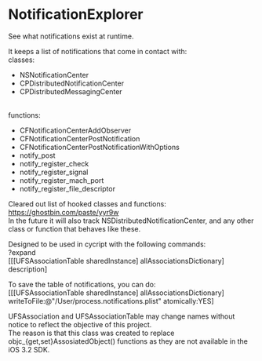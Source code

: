 NotificationExplorer
====================

See what notifications exist at runtime.

It keeps a list of notifications that come in contact with:
<br>classes:
-   NSNotificationCenter
-   CPDistributedNotificationCenter
-   CPDistributedMessagingCenter

<br>functions:
-   CFNotificationCenterAddObserver
-   CFNotificationCenterPostNotification
-   CFNotificationCenterPostNotificationWithOptions
-   notify_post
-   notify_register_check
-   notify_register_signal
-   notify_register_mach_port
-   notify_register_file_descriptor


Cleared out list of hooked classes and functions: https://ghostbin.com/paste/yyr9w<br>
In the future it will also track NSDistributedNotificationCenter, and any other class or function that behaves like these.

Designed to be used in cycript with the following commands:<br>
?expand<br>
[[[UFSAssociationTable sharedInstance] allAssociationsDictionary] description]

To save the table of notifications, you can do:<br>
[[[UFSAssociationTable sharedInstance] allAssociationsDictionary] writeToFile:@"/User/process.notifications.plist" atomically:YES]

UFSAssociation and UFSAssociationTable may change names without notice to reflect the objective of this project.<br>
The reason is that this class was created to replace objc_{get,set}AssosiatedObject() functions as they are not available in the iOS 3.2 SDK.
